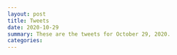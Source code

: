 ```yaml
---
layout: post
title: Tweets
date: 2020-10-29
summary: These are the tweets for October 29, 2020.
categories:
---
```


